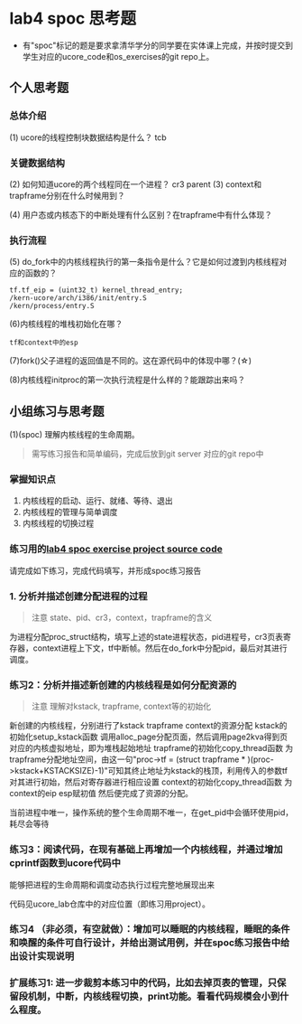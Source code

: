 # lab4 spoc 思考题

- 有"spoc"标记的题是要求拿清华学分的同学要在实体课上完成，并按时提交到学生对应的ucore_code和os_exercises的git repo上。

## 个人思考题

### 总体介绍

(1) ucore的线程控制块数据结构是什么？
tcb
### 关键数据结构

(2) 如何知道ucore的两个线程同在一个进程？
cr3 parent
(3) context和trapframe分别在什么时候用到？

(4) 用户态或内核态下的中断处理有什么区别？在trapframe中有什么体现？

### 执行流程

(5) do_fork中的内核线程执行的第一条指令是什么？它是如何过渡到内核线程对应的函数的？
```
tf.tf_eip = (uint32_t) kernel_thread_entry;
/kern-ucore/arch/i386/init/entry.S
/kern/process/entry.S
```

(6)内核线程的堆栈初始化在哪？
```
tf和context中的esp
```

(7)fork()父子进程的返回值是不同的。这在源代码中的体现中哪？(☆)

(8)内核线程initproc的第一次执行流程是什么样的？能跟踪出来吗？

## 小组练习与思考题

(1)(spoc) 理解内核线程的生命周期。

> 需写练习报告和简单编码，完成后放到git server 对应的git repo中

### 掌握知识点
1. 内核线程的启动、运行、就绪、等待、退出
2. 内核线程的管理与简单调度
3. 内核线程的切换过程

### 练习用的[lab4 spoc exercise project source code](https://github.com/chyyuu/ucore_lab/tree/master/related_info/lab4/lab4-spoc-discuss)


请完成如下练习，完成代码填写，并形成spoc练习报告

### 1. 分析并描述创建分配进程的过程

> 注意 state、pid、cr3，context，trapframe的含义

为进程分配proc_struct结构，填写上述的state进程状态，pid进程号，cr3页表寄存器，context进程上下文，tf中断帧。然后在do_fork中分配pid，最后对其进行调度。

### 练习2：分析并描述新创建的内核线程是如何分配资源的

> 注意 理解对kstack, trapframe, context等的初始化

新创建的内核线程，分别进行了kstack trapframe context的资源分配
kstack的初始化setup_kstack函数 调用alloc_page分配页面，然后调用page2kva得到页对应的内核虚拟地址，即为堆栈起始地址
trapframe的初始化copy_thread函数 为trapframe分配地址空间，由这一句"proc->tf = (struct trapframe * )(proc->kstack+KSTACKSIZE)-1)"可知其终止地址为kstack的栈顶，利用传入的参数tf对其进行初始，然后对寄存器进行相应设置
context的初始化copy_thread函数 为context的eip esp赋初值
然后便完成了资源的分配。


当前进程中唯一，操作系统的整个生命周期不唯一，在get_pid中会循环使用pid，耗尽会等待

### 练习3：阅读代码，在现有基础上再增加一个内核线程，并通过增加cprintf函数到ucore代码中
能够把进程的生命周期和调度动态执行过程完整地展现出来

代码见ucore_lab仓库中的对应位置（即练习用project）。

### 练习4 （非必须，有空就做）：增加可以睡眠的内核线程，睡眠的条件和唤醒的条件可自行设计，并给出测试用例，并在spoc练习报告中给出设计实现说明

### 扩展练习1: 进一步裁剪本练习中的代码，比如去掉页表的管理，只保留段机制，中断，内核线程切换，print功能。看看代码规模会小到什么程度。


